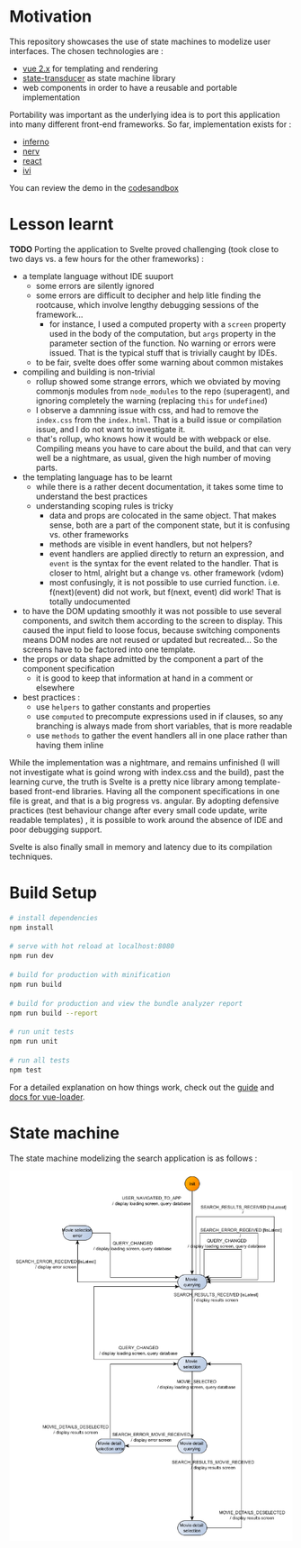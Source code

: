 # Motivation
This repository showcases the use of state machines to modelize user interfaces. The chosen 
technologies are :
 - [vue 2.x](https://vuejs.org/) for templating and rendering
 - [state-transducer](https://github.com/brucou/state-transducer) as state machine library
 - web components in order to have a reusable and portable implementation
 
Portability was important as the underlying idea is to port this application into many different
front-end frameworks. So far, implementation exists for :
  - [inferno](https://github.com/brucou/movie-search-app-inferno)
  - [nerv](https://github.com/brucou/movie-search-app-nerv)
  - [react](https://codesandbox.io/s/kwn3lx2qx7)
  - [ivi](https://github.com/brucou/movie-search-app-ivi)

You can review the demo in the [codesandbox](https://codesandbox.io/s/ook2p400y6)

# Lesson learnt
**TODO**
Porting the application to Svelte proved challenging (took close to two days vs. a few hours for 
the other frameworks) :
- a template language without IDE suuport
  - some errors are silently ignored
  - some errors are difficult to decipher and help litle finding the rootcause, which involve 
  lengthy debugging sessions of the framework...
    - for instance, I used a computed property with a `screen` property used in the body of the 
    computation, but `args` property in the parameter section of the function.  No warning or 
    errors were issued. That is the typical stuff that is trivially caught by IDEs.
  - to be fair, svelte does offer some warning about common mistakes
- compiling and building is non-trivial
  - rollup showed some strange errors, which we obviated by moving commonjs modules from 
  `node_modules` to the repo (superagent), and ignoring completely the warning (replacing `this` 
  for `undefined`)
  - I observe a damnning issue with css, and had to remove the `index.css` from the `index.html`.
   That is a build issue or compilation issue, and I do not want to investigate it.
  - that's rollup, who knows how it would be with webpack or else. Compiling means you have to 
  care about the build, and that can very well be a nightmare, as usual, given the high number of
   moving parts.
- the templating language has to be learnt
  - while there is a rather decent documentation, it takes some time to understand the best 
  practices
  - understanding scoping rules is tricky
    - data and props are colocated in the same object. That makes sense, both are a part of the 
    component state, but it is confusing vs. other frameworks
    - methods are visible in event handlers, but not helpers?
    - event handlers are applied directly to return an expression, and `event` is the syntax for 
    the event related to the handler. That is closer to html, alright but a change vs. other 
    framework (vdom)
    - most confusingly, it is not possible to use curried function. i.e. f(next)(event) did not 
    work, but f(next, event) did work! That is totally undocumented
- to have the DOM updating smoothly it was not possible to use several components, and switch 
them according to the screen to display. This caused the input field to loose focus, because 
switching components means DOM nodes are not reused or updated but recreated... So the screens 
have to be factored into one template.
- the props or data shape admitted by the component a part of the component specification
  - it is good to keep that information at hand in a comment or elsewhere
- best practices :
  - use `helpers` to gather constants and properties
  - use `computed` to precompute expressions used in if clauses, so any branching is always made 
  from short variables, that is more readable
  - use `methods` to gather the event handlers all in one place rather than having them inline

While the implementation was a nightmare, and remains unfinished (I will not investigate what is 
goind wrong with index.css and the build), past the learning curve, the truth is Svelte is a 
pretty nice library among template-based front-end libraries. Having all the component 
specifications in one file is great, and that is a big progress vs. angular. By adopting 
defensive practices (test behaviour change after every small code update, write readable templates)
, it is possible to work around the absence of IDE and poor debugging support.  

Svelte is also finally small in memory and latency due to its compilation techniques.

# Build Setup

``` bash
# install dependencies
npm install

# serve with hot reload at localhost:8080
npm run dev

# build for production with minification
npm run build

# build for production and view the bundle analyzer report
npm run build --report

# run unit tests
npm run unit

# run all tests
npm test
```

For a detailed explanation on how things work, check out the [guide](http://vuejs-templates.github.io/webpack/) and [docs for vue-loader](http://vuejs.github.io/vue-loader).

# State machine
The state machine modelizing the search application is as follows :

![](movie%20search%20good%20fsm%20corrected%20flowchart%20no%20emphasis%20switchMap.png)
